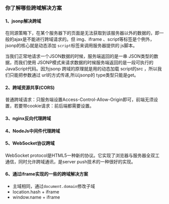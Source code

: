 ### 你了解哪些跨域解决方案

#### 1、jsonp解决跨域

在同源策略下，在某个服务器下的页面是无法获取到该服务器以外的数据的，即一般的ajax是不能进行跨域请求的。但 img、iframe 、script等标签是个例外，jsonp的核心就是动态添加 ```script```标签来调用服务器提供的 js脚本。

当我们正常地请求一个JSON数据的时候，服务端返回的是一串 JSON类型的数据，而我们使用 JSONP模式来请求数据的时候服务端返回的是一段可执行的 JavaScript代码。因为jsonp 跨域的原理就是用的动态加载 script的src ，所以我们只能把参数通过 url的方式传递,所以jsonp的 type类型只能是get。

#### 2、跨域资源共享(CORS)

普通跨域请求：只服务端设置Access-Control-Allow-Origin即可，前端无须设置，若要带cookie请求：前后端都需要设置。

#### 3、nginx反向代理跨域

#### 4、NodeJs中间件代理跨域

#### 5、WebSocket协议跨域

WebSocket protocol是HTML5一种新的协议。它实现了浏览器与服务器全双工通信，同时允许跨域通讯，是server push技术的一种很好的实现。

#### 6、通过iframe实现的一些的跨域解决方案

+ 主域相同，通过```document.domain```修改子域
+ location.hash + iframe
+ window.name + iframe